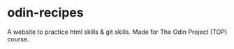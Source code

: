 # odin-recipes
A website to practice html skills & git skills. Made for The Odin Project (TOP) course. 

